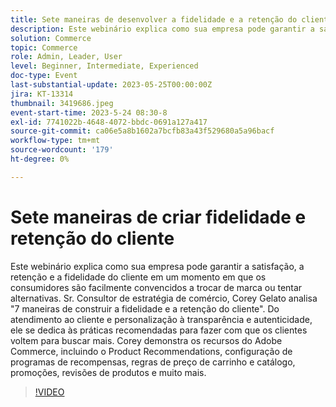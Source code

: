 ```yaml
---
title: Sete maneiras de desenvolver a fidelidade e a retenção do cliente
description: Este webinário explica como sua empresa pode garantir a satisfação, a retenção e a fidelidade do cliente em um momento em que os consumidores são facilmente convencidos a trocar de marca ou tentar alternativas. Sr. Consultor de estratégia de comércio, Corey Gelato analisa "7 maneiras de construir a fidelidade e a retenção do cliente". Do atendimento ao cliente e personalização à transparência e autenticidade, ele se dedica às práticas recomendadas para fazer com que os clientes voltem para buscar mais. Corey demonstra os recursos do Adobe Commerce, incluindo o Product Recommendations, configuração de programas de recompensas, regras de preço de carrinho e catálogo, promoções, revisões de produtos e muito mais.
solution: Commerce
topic: Commerce
role: Admin, Leader, User
level: Beginner, Intermediate, Experienced
doc-type: Event
last-substantial-update: 2023-05-25T00:00:00Z
jira: KT-13314
thumbnail: 3419686.jpeg
event-start-time: 2023-5-24 08:30-8
exl-id: 7741022b-4648-4072-bbdc-0691a127a417
source-git-commit: ca06e5a8b1602a7bcfb83a43f529680a5a96bacf
workflow-type: tm+mt
source-wordcount: '179'
ht-degree: 0%

---
```


# Sete maneiras de criar fidelidade e retenção do cliente

Este webinário explica como sua empresa pode garantir a satisfação, a retenção e a fidelidade do cliente em um momento em que os consumidores são facilmente convencidos a trocar de marca ou tentar alternativas. Sr. Consultor de estratégia de comércio, Corey Gelato analisa &quot;7 maneiras de construir a fidelidade e a retenção do cliente&quot;. Do atendimento ao cliente e personalização à transparência e autenticidade, ele se dedica às práticas recomendadas para fazer com que os clientes voltem para buscar mais. Corey demonstra os recursos do Adobe Commerce, incluindo o Product Recommendations, configuração de programas de recompensas, regras de preço de carrinho e catálogo, promoções, revisões de produtos e muito mais.

>[!VIDEO](https://video.tv.adobe.com/v/3419686/?learn=on)
